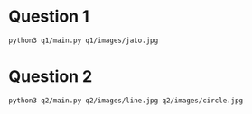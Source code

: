 # Question 1
```bash
python3 q1/main.py q1/images/jato.jpg
```

# Question 2
```bash
python3 q2/main.py q2/images/line.jpg q2/images/circle.jpg
```